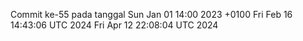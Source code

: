 Commit ke-55 pada tanggal Sun Jan 01 14:00 2023 +0100
Fri Feb 16 14:43:06 UTC 2024
Fri Apr 12 22:08:04 UTC 2024
